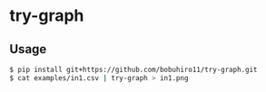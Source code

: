 # try-graph

## Usage

```bash
$ pip install git+https://github.com/bobuhiro11/try-graph.git
$ cat examples/in1.csv | try-graph > in1.png
```
